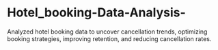 # Hotel_booking-Data-Analysis-
Analyzed hotel booking data to uncover cancellation trends, optimizing booking strategies, improving retention, and reducing cancellation rates.
